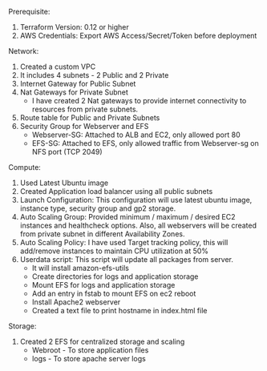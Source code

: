 Prerequisite:
1. Terraform Version: 0.12 or higher
2. AWS Credentials: Export AWS Access/Secret/Token before deployment


Network: 

1. Created a custom VPC
2. It includes 4 subnets - 2 Public and 2 Private
3. Internet Gateway for Public Subnet
4. Nat Gateways for Private Subnet
	- I have created 2 Nat gateways to provide internet connectivity to resources from private subnets.
5. Route table for Public and Private Subnets
6. Security Group for Webserver and EFS
	- Webserver-SG: Attached to ALB and EC2, only allowed port 80
	- EFS-SG: Attached to EFS, only allowed traffic from Webserver-sg on NFS port (TCP 2049)

Compute: 
1. Used Latest Ubuntu image
2. Created Application load balancer using all public subnets
3. Launch Configuration: This configuration will use latest ubuntu image, instance type, security group and gp2 storage.
4. Auto Scaling Group: Provided minimum / maximum / desired EC2 instances and healthcheck options. Also, all webservers will be created from private subnet in different Availability Zones.
5. Auto Scaling Policy: I have used Target tracking policy, this will add/remove instances to maintain CPU utilization at 50%
6. Userdata script: This script will update all packages from server.
	- It will install amazon-efs-utils
	- Create directories for logs and application storage
	- Mount EFS for logs and application storage
	- Add an entry in fstab to mount EFS on ec2 reboot
	- Install Apache2 webserver
	- Created a text file to print hostname in index.html file


Storage: 
1. Created 2 EFS for centralized storage and scaling
	- Webroot - To store application files
	- logs - To store apache server logs
